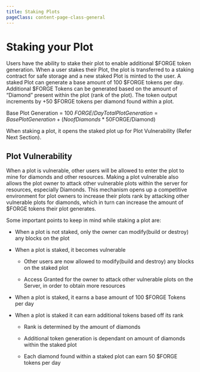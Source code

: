 ```yaml
---
title: Staking Plots
pageClass: content-page-class-general
---
```

# Staking your Plot
Users have the ability to stake their plot to enable additional $FORGE token generation. When a user stakes their Plot, the plot is transferred to a staking contract for safe storage and a new staked Plot is minted to the user.
A staked Plot can generate a base amount of 100 $FORGE tokens per day. Additional $FORGE Tokens can be generated based on the amount of “Diamond” present within the plot (rank of the plot). The token output increments by +50  $FORGE tokens per diamond found within a plot.

Base Plot Generation = 100 $FORGE/Day
Total Plot Generation = Base Plot Generation + (No of Diamonds * 50$FORGE/Diamond)

When staking a plot, it opens the staked plot up for  Plot Vulnerability (Refer Next Section).

## Plot Vulnerability
When a plot is vulnerable, other users will be allowed to enter the plot to mine for diamonds and other resources. Making a plot vulnerable also allows the plot owner to attack other vulnerable plots within the server for resources, especially Diamonds.
This mechanism opens up a competitive environment for plot owners to increase their plots rank by attacking other vulnerable plots for diamonds, which in turn can increase the amount of $FORGE tokens their plot generates.

Some important points to keep in mind while staking a plot are:
* When a plot is not staked, only the owner can modify(build or destroy) any blocks on the plot

* When a plot is staked, it becomes vulnerable

  * Other users are now allowed to modify(build and destroy) any blocks on the staked plot

  * Access Granted for the owner to attack other vulnerable plots on the Server, in order to obtain more resources

* When a plot is staked, it earns a base amount of 100 $FORGE Tokens per day

* When a plot is staked it can earn additional tokens based off its rank

  * Rank is determined by the amount of diamonds

  * Additional token generation is dependant on amount of diamonds within the staked plot

  * Each diamond found within a staked plot can earn 50 $FORGE tokens per day

